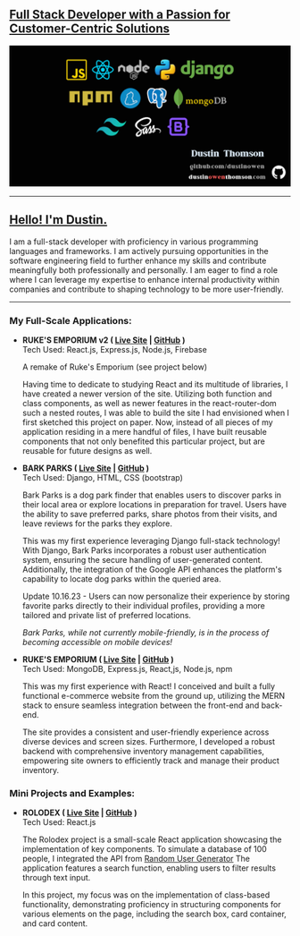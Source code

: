 ## <u>Full Stack Developer with a Passion for Customer-Centric Solutions</u>

<img src='./imgs/banner.png' />

<hr>

## <a href='https://www.dustinowenthomson.com' target="_blank">Hello! I'm Dustin.</a>
I am a full-stack developer with proficiency in various programming languages and frameworks. I am actively pursuing opportunities in the software engineering field to further enhance my skills and contribute meaningfully both professionally and personally. I am eager to find a role where I can leverage my expertise to enhance internal productivity within companies and contribute to shaping technology to be more user-friendly.

<hr>

### My Full-Scale Applications:

* <strong>RUKE'S EMPORIUM v2 ( <a href="https://rukes-emporium-v2-d257b9b83c62.herokuapp.com/" target="_blank">Live Site</a> | <a href="https://github.com/dustinowen/Rukes-Emporium-V2" target="_blank">GitHub</a> )</strong><br>
Tech Used: React.js, Express.js, Node.js, Firebase<p>
  A remake of Ruke's Emporium (see project below)<p>
  Having time to dedicate to studying React and its multitude of libraries, I have created a newer version of the site. Utilizing both function and class components, as well as newer features in the react-router-dom such a nested routes, I was able to build the site I had envisioned when I first sketched this project on paper. Now, instead of all pieces of my application residing in a mere handful of files, I have built reusable components that not only benefited this particular project, but are reusable for future designs as well. 

* <strong>BARK PARKS ( <a href="https://barkparks.info" target="_blank">Live Site</a> | <a href="https://github.com/dustinowen/Bark_Parks" target="_blank">GitHub</a> )</strong><br>
Tech Used: Django, HTML, CSS (bootstrap)<p>
Bark Parks is a dog park finder that enables users to discover parks in their local area or explore locations in preparation for travel. Users have the ability to save preferred parks, share photos from their visits, and leave reviews for the parks they explore.<p>
This was my first experience leveraging Django full-stack technology! With Django, Bark Parks incorporates a robust user authentication system, ensuring the secure handling of user-generated content. Additionally, the integration of the Google API enhances the platform's capability to locate dog parks within the queried area.<p>
Update 10.16.23 - Users can now personalize their experience by storing favorite parks directly to their individual profiles, providing a more tailored and private list of preferred locations.<p>
<i>Bark Parks, while not currently mobile-friendly, is in the process of becoming accessible on mobile devices! </i>
<p>

* <strong>RUKE'S EMPORIUM ( <a href="https://rukesemporium-30fefc6ececa.herokuapp.com/" target="_blank">Live Site</a> | <a href="https://github.com/dustinowen/Rukes-Emporium" target="_blank">GitHub</a> )</strong><br>
Tech Used: MongoDB, Express.js, React,js, Node.js, npm<p>
  This was my first experience with React! I conceived and built a fully functional e-commerce website from the ground up, utilizing the MERN stack to ensure seamless integration between the front-end and back-end. <p>
  The site provides a consistent and user-friendly experience across diverse devices and screen sizes. Furthermore, I developed a robust backend with comprehensive inventory management capabilities, empowering site owners to efficiently track and manage their product inventory.

### Mini Projects and Examples:

* <strong>ROLODEX ( <a href="https://rolodex-150c756cec8a.herokuapp.com/" target="_blank">Live Site</a> | <a href="https://github.com/dustinowen/rolodex" target="_blank">GitHub</a> )</strong><br>
Tech Used: React.js<p>
The Rolodex project is a small-scale React application showcasing the implementation of key components. To simulate a database of 100 people, I integrated the API from <a href='https://randomuser.me/'>Random User Generator</a> The application features a search function, enabling users to filter results through text input.<p>
In this project, my focus was on the implementation of class-based functionality, demonstrating proficiency in structuring components for various elements on the page, including the search box, card container, and card content.


<!--
**dustinowen/dustinowen** is a ✨ _special_ ✨ repository because its `README.md` (this file) appears on your GitHub profile.

Here are some ideas to get you started:

- 🔭 I’m currently working on ...
- 🌱 I’m currently learning ...
- 👯 I’m looking to collaborate on ...
- 🤔 I’m looking for help with ...
- 💬 Ask me about ...
- 📫 How to reach me: ...
- 😄 Pronouns: ...
- ⚡ Fun fact: ...
-->

</body>